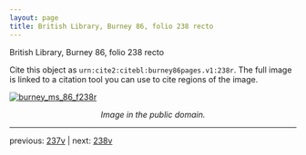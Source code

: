 ```yaml
---
layout: page
title: British Library, Burney 86, folio 238 recto
---
```


British Library, Burney 86, folio 238 recto

Cite this object as `urn:cite2:citebl:burney86pages.v1:238r`.  The full image is linked to a citation tool you can use to cite regions of the image.

[![burney_ms_86_f238r](http://www.homermultitext.org/iipsrv?IIIF=/project/homer/pyramidal/deepzoom/citebl/burney86imgs/v1/burney_ms_86_f238r.tif/full/800,/0/default.jpg)](http://www.homermultitext.org/ict2/?urn=urn:cite2:citebl:burney86imgs.v1:burney_ms_86_f238r) 

<p style="text-align: center; font-style: italic;">Image in the public domain.</p>

---

previous: [237v](../237v/) | next: [238v](../238v/)